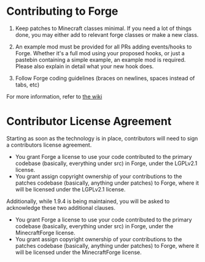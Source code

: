 Contributing to Forge
=====================

1) Keep patches to Minecraft classes minimal. If you need a lot of things done, you may either add to relevant forge classes or make a new class.

2) An example mod must be provided for all PRs adding events/hooks to Forge. Whether it's a full mod using your proposed hooks, or just a pastebin containing a simple example, an example mod is required. Please also explain in detail what your new hook does.

3) Follow Forge coding guidelines (braces on newlines, spaces instead of tabs, etc)

For more information, refer to [the wiki](https://github.com/MinecraftForge/MinecraftForge/wiki/If-you-want-to-contribute-to-Forge)


Contributor License Agreement
=============================
Starting as soon as the technology is in place, contributors will need to sign a contributors license agreement.

- You grant Forge a license to use your code contributed to the primary codebase (basically, everything under src) in Forge, under the LGPLv2.1 license.
- You grant assign copyright ownership of your contributions to the patches codebase (basically, anything under patches) to Forge, where it will be licensed under the LGPLv2.1 license.

Additionally, while 1.9.4 is being maintained, you will be asked to acknowledge these two additional clauses.
- You grant Forge a license to use your code contributed to the primary codebase (basically, everything under src) in Forge, under the MinecraftForge license.
- You grant assign copyright ownership of your contributions to the patches codebase (basically, anything under patches) to Forge, where it will be licensed under the MinecraftForge license.
